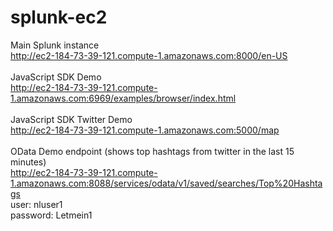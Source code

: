 splunk-ec2
==========

Main Splunk instance
<br>
http://ec2-184-73-39-121.compute-1.amazonaws.com:8000/en-US
<br>
<br>
JavaScript SDK Demo
<br>
http://ec2-184-73-39-121.compute-1.amazonaws.com:6969/examples/browser/index.html
<br>
<br>
JavaScript SDK Twitter Demo
<br>
http://ec2-184-73-39-121.compute-1.amazonaws.com:5000/map
<br>
<br>
OData Demo endpoint (shows top hashtags from twitter in the last 15 minutes)
<br>
http://ec2-184-73-39-121.compute-1.amazonaws.com:8088/services/odata/v1/saved/searches/Top%20Hashtags
<br>
user: nluser1
<br>
password: Letmein1
